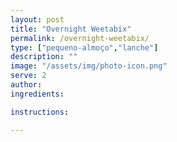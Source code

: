 ```yaml
---
layout: post
title: "Overnight Weetabix"
permalink: /overnight-weetabix/
type: ["pequeno-almoço","lanche"]
description: ""
image: "/assets/img/photo-icon.png"
serve: 2
author: 
ingredients:

instructions:

---
```

